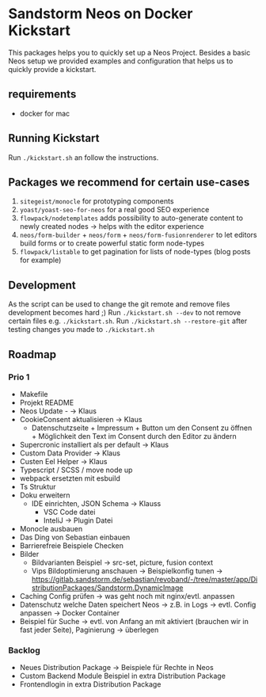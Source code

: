 # Sandstorm Neos on Docker Kickstart

This packages helps you to quickly set up a Neos Project. Besides a basic Neos setup
we provided examples and configuration that helps us to quickly provide a kickstart.

## requirements

- docker for mac

## Running Kickstart

Run `./kickstart.sh` an follow the instructions.

## Packages we recommend for certain use-cases

1. `sitegeist/monocle` for prototyping components
2. `yoast/yoast-seo-for-neos` for a real good SEO experience
3. `flowpack/nodetemplates` adds possibility to auto-generate content to newly created nodes -> helps with the editor experience
4. `neos/form-builder` + `neos/form` + `neos/form-fusionrenderer` to let editors build forms or to create powerful static form node-types
5. `flowpack/listable` to get pagination for lists of node-types (blog posts for example)

## Development

As the script can be used to change the git remote and remove files development becomes hard ;)
Run `./kickstart.sh --dev` to not remove certain files e.g. `./kickstart.sh`. 
Run `./kickstart.sh --restore-git` after testing changes you made to `./kickstart.sh`


## Roadmap

### Prio 1

* Makefile 
* Projekt README
* Neos Update - -> Klaus
* CookieConsent aktualisieren -> Klaus
  * Datenschutzseite + Impressum + Button um den Consent zu öffnen + Möglichkeit den Text im Consent durch den Editor zu ändern
* Supercronic installiert als per default -> Klaus
* Custom Data Provider -> Klaus
* Custen Eel Helper -> Klaus
* Typescript / SCSS / move node up
* webpack ersetzten mit esbuild
* Ts Struktur
* Doku erweitern
    * IDE einrichten, JSON Schema -> Klauss
        * VSC Code datei
        * InteliJ -> Plugin Datei
* Monocle ausbauen
* Das Ding von Sebastian einbauen
* Barrierefreie Beispiele Checken
* Bilder
  * Bildvarianten Beispiel -> src-set, picture, fusion context
  * Vips Bildoptimierung anschauen -> Beispielkonfig tunen -> https://gitlab.sandstorm.de/sebastian/revoband/-/tree/master/app/DistributionPackages/Sandstorm.DynamicImage
* Caching Config prüfen -> was geht noch mit nginx/evtl. anpassen
* Datenschutz welche Daten speichert Neos -> z.B. in Logs -> evtl. Config anpassen -> Docker Container 
* Beispiel für Suche -> evtl. von Anfang an mit aktiviert (brauchen wir in fast jeder Seite), Paginierung -> überlegen


### Backlog

* Neues Distribution Package -> Beispiele für Rechte in Neos    
* Custom Backend Module Beispiel in extra Distribution Package
* Frontendlogin in extra Distribution Package
